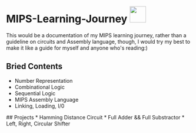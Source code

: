 # MIPS-Learning-Journey <img src="https://user-images.githubusercontent.com/90864900/153943520-8a491487-2bf7-4943-a805-3490cabc35a2.png" weight=44 height=44>
This would be a documentation of my MIPS learning journey, rather than a guideline on circuits and Assembly language, though, I would try my best to make it like a guide for myself and anyone who's reading:)
<div id="cha">

## Bried Contents
  * Number Representation
  * Combinational Logic
  * Sequential Logic
  * MIPS Assembly Language
  * Linking, Loading, I/0

  </div>
 
<div id="pro">
## Projects
  * Hamming Distance Circuit
    * Full Adder && Full Substractor
  * Left, Right, Circular Shifter

